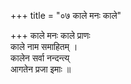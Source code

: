 +++
title = "०७ काले मनः काले"

+++
काले मनः काले प्राणः  
काले नाम समाहितम् ।  
कालेन सर्वा नन्दन्त्य्  
आगतेन प्रजा इमाः ॥